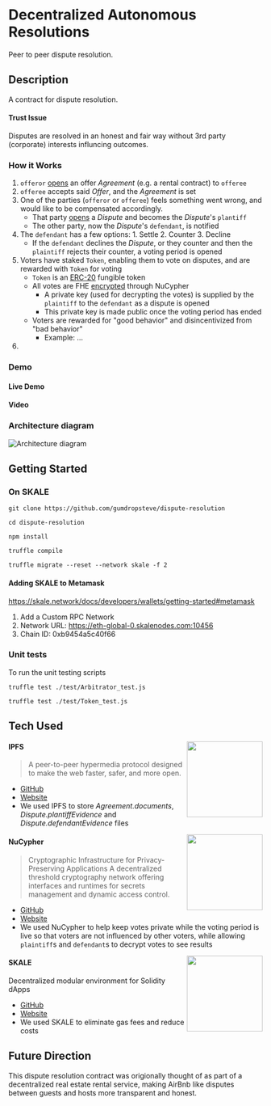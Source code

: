 # Decentralized Autonomous Resolutions
Peer to peer dispute resolution.

## Description
A contract for dispute resolution.

#### Trust Issue
Disputes are resolved in an honest and fair way without 3rd party (corporate) interests influncing outcomes.

### How it Works
1. `offeror` [opens](https://github.com/gumdropsteve/dispute-resolution/blob/main/contracts/Arbitrator.sol#L92-L110) an offer _Agreement_ (e.g. a rental contract) to `offeree`
2. `offeree` accepts said _Offer_, and the _Agreement_ is set
3. One of the parties (`offeror` or `offeree`) feels something went wrong, and would like to be compensated accordingly.
    - That party [opens](https://github.com/gumdropsteve/dispute-resolution/blob/main/contracts/Arbitrator.sol#L139-L176) a _Dispute_ and becomes the _Dispute_'s `plantiff`
    - The other party, now the _Dispute_'s `defendant`, is notified
4. The `defendant` has a few options: 1. Settle 2. Counter 3. Decline 
    - If the `defendant` declines the _Dispute_, or they counter and then the `plaintiff` rejects their counter, a voting period is opened
5. Voters have staked `Token`, enabling them to vote on disputes, and are rewarded with `Token` for voting
    - `Token` is an [ERC-20](https://ethereum.org/en/developers/docs/standards/tokens/erc-20/) fungible token
    - All votes are FHE [encrypted](https://nodejs.org/api/crypto.html#crypto_crypto_hkdf_digest_key_salt_info_keylen_callback) through NuCypher
        - A private key (used for decrypting the votes) is supplied by the `plaintiff` to the `defendant` as a dispute is opened
        - This private key is made public once the voting period has ended
    - Voters are rewarded for "good behavior" and disincentivized from "bad behavior"
        - Example: ...
6. 

### Demo
#### Live Demo

#### Video

### Architecture diagram
![Architecture diagram](https://lh6.googleusercontent.com/cxdySU5sqAjYgaeh4c2xwz2E3LEObmPuNeC-SjIsV6nuXpMxHKBzyxJ9sT8qPvQwF0sraY_ocBwWs2LS7XhXnu-0BH6BisiKXjFuotg6psLBhzEBP1tUML69xLENj2B1lF-guVTq)

## Getting Started
### On SKALE
```
git clone https://github.com/gumdropsteve/dispute-resolution

cd dispute-resolution

npm install

truffle compile

truffle migrate --reset --network skale -f 2
```

#### Adding SKALE to Metamask
https://skale.network/docs/developers/wallets/getting-started#metamask
1. Add a Custom RPC Network
2. Network URL: https://eth-global-0.skalenodes.com:10456
3. Chain ID: 0xb9454a5c40f66

### Unit tests
To run the unit testing scripts
```
truffle test ./test/Arbitrator_test.js

truffle test ./test/Token_test.js
```

## Tech Used

<img align="right" width="150" height="150" src="https://lh5.googleusercontent.com/P2Fm4GklnCVSPuNnM2eLncdSahp0_pd7LzYJcK6tb-YIT0pdI6v9aElATV71ZGmdKhDsztXa0cW5pRCfmu0rempM5nXoBonM33DfCaUsJKCOQKBKKnwI2VJUqfT0IcJCobd_yreA">

#### IPFS
> A peer-to-peer hypermedia protocol designed to make the web faster, safer, and more open.
- [GitHub](https://github.com/ipfs/ipfs)
- [Website](https://ipfs.io/)
- We used IPFS to store _Agreement.documents_, _Dispute.plantiffEvidence_ and _Dispute.defendantEvidence_ files

<img align="right" width="150" height="150" src="https://lh6.googleusercontent.com/3WDXeY6cvDfW5-P6rmqtun9dRYYCtQa_c4MFqjNssE2CE4h2t8VfG5iHMADLNaX-Mq8kS7hQeEe99DV7lA-1tpCbtxirq6MFuMiJJQoSJU3vrCpNCuzLzbWWby2Ug7qAn9jfeVKt">

#### NuCypher
> Cryptographic Infrastructure for Privacy-Preserving Applications
> A decentralized threshold cryptography network offering interfaces and runtimes for secrets management and dynamic access control.
- [GitHub](https://github.com/nucypher/)
- [Website](https://www.nucypher.com/)
- We used NuCypher to help keep votes private while the voting period is live so that voters are not influenced by other voters, while allowing `plaintiff`s and `defendant`s to decrypt votes to see results

<img align="right" width="150" height="150" src="https://lh3.googleusercontent.com/YSzrZ4MAb3oDhGDo1d0yZ-ET8Bhb5b6RUbKJGXqKPMSFNEt8kKtqDQmyc7TZn6uQJllHQlU6VQxdt3uw2EW_RQEG6dU5py3d3VGcCtOY2U79rbHq5u4rpGFh8lBbnQQzDp7iLO34">

#### SKALE
Decentralized modular environment for Solidity dApps
- [GitHub](https://github.com/skalenetwork/)
- [Website](https://skale.network/)
- We used SKALE to eliminate gas fees and reduce costs


## Future Direction
This dispute resolution contract was origionally thought of as part of a decentralized real estate rental service, making AirBnb like disputes between guests and hosts more transparent and honest.
